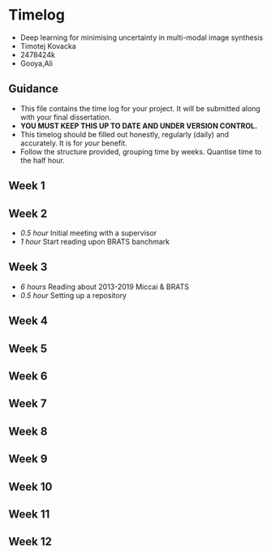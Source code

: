 # Timelog

* Deep learning for minimising uncertainty in multi-modal image synthesis
* Timotej Kovacka
* 2478424k
* Gooya,Ali

## Guidance

* This file contains the time log for your project. It will be submitted along with your final dissertation.
* **YOU MUST KEEP THIS UP TO DATE AND UNDER VERSION CONTROL.**
* This timelog should be filled out honestly, regularly (daily) and accurately. It is for *your* benefit.
* Follow the structure provided, grouping time by weeks.  Quantise time to the half hour.

## Week 1

## Week 2
* *0.5 hour* Initial meeting with a supervisor
* *1 hour* Start reading upon BRATS banchmark
## Week 3
* *6 hours* Reading about 2013-2019 Miccai & BRATS
* *0.5 hour* Setting up a repository
## Week 4

## Week 5

## Week 6

## Week 7

## Week 8

## Week 9

## Week 10

## Week 11

## Week 12

<!-- ### 19 Oct 2019

* *4 hours* Read the project guidance notes
* *0.5 hour* Created GitLab repository and cloned the cookiecutter for the projects
* *1 hour* Modified dissertation template, compiled  

## 20 Oct 2019

* *1 hour* meeting with supervisor
* *2 hours* writing initial version of test harness -->
